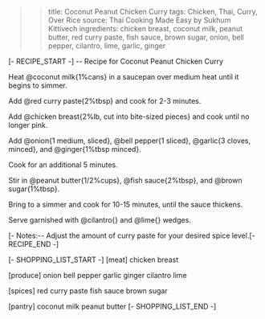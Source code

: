 >> title: Coconut Peanut Chicken Curry
>> tags: Chicken, Thai, Curry, Over Rice
>> source: Thai Cooking Made Easy by Sukhum Kittivech
>> ingredients: chicken breast, coconut milk, peanut butter, red curry paste, fish sauce, brown sugar, onion, bell pepper, cilantro, lime, garlic, ginger

[- RECIPE_START -]
-- Recipe for Coconut Peanut Chicken Curry

Heat @coconut milk{1%cans} in a saucepan over medium heat until it begins to simmer.

Add @red curry paste{2%tbsp} and cook for 2-3 minutes.

Add @chicken breast{2%lb, cut into bite-sized pieces} and cook until no longer pink.

Add @onion{1 medium, sliced}, @bell pepper{1 sliced}, @garlic{3 cloves, minced}, and @ginger{1%tbsp minced}.

Cook for an additional 5 minutes.

Stir in @peanut butter{1/2%cups}, @fish sauce{2%tbsp}, and @brown sugar{1%tbsp}.

Bring to a simmer and cook for 10-15 minutes, until the sauce thickens.

Serve garnished with @cilantro{} and @lime{} wedges.

[- Notes:-- Adjust the amount of curry paste for your desired spice level.[- RECIPE_END -]

[- SHOPPING_LIST_START -]
[meat]
chicken breast

[produce]
onion
bell pepper
garlic
ginger
cilantro
lime

[spices]
red curry paste
fish sauce
brown sugar

[pantry]
coconut milk
peanut butter
[- SHOPPING_LIST_END -]